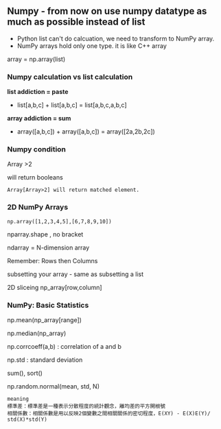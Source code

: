## Numpy - from now on use numpy datatype as much as possible instead of list
* Python list can't do calcuation, we need to transform to NumPy array.
* NumPy arrays hold only one type. it is like C++ array

array = np.array(list)

### Numpy calculation vs list calculation
__list addiction = paste__
* list[a,b,c] + list[a,b,c] = list[a,b,c,a,b,c] 

__array addiction = sum__
* array([a,b,c]) + array([a,b,c]) = array([2a,2b,2c])


### Numpy condition
Array >2

will return booleans
```
Array[Array>2] will return matched element.
```

### 2D NumPy Arrays
```
np.array([1,2,3,4,5],[6,7,8,9,10])
```
nparray.shape , no bracket

ndarray = N-dimension array

Remember: Rows then Columns 

subsetting your array - same as subsetting a list

2D sliceing np_array[row,column]


### NumPy: Basic Statistics

np.mean(np_array[range])

np.median(np_array)

np.corrcoeff(a,b) : correlation of a and b

np.std : standard deviation

sum(), sort()

np.random.normal(mean, std, N)

```
meaning
標準差：標準差是一種表示分散程度的統計觀念，離均差的平方開根號
相關係數：相關係數是用以反映2個變數之間相關關係的密切程度，E(XY) - E(X)E(Y)/ std(X)*std(Y)
```
